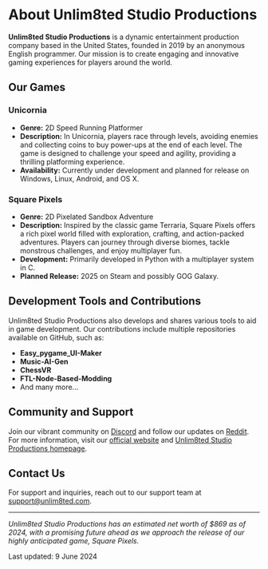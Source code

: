 # About Unlim8ted Studio Productions

**Unlim8ted Studio Productions** is a dynamic entertainment production company based in the United States, founded in 2019 by an anonymous English programmer. Our mission is to create engaging and innovative gaming experiences for players around the world.

## Our Games

### Unicornia
* **Genre:** 2D Speed Running Platformer
* **Description:** In Unicornia, players race through levels, avoiding enemies and collecting coins to buy power-ups at the end of each level. The game is designed to challenge your speed and agility, providing a thrilling platforming experience.
* **Availability:** Currently under development and planned for release on Windows, Linux, Android, and OS X.

### Square Pixels
* **Genre:** 2D Pixelated Sandbox Adventure
* **Description:** Inspired by the classic game Terraria, Square Pixels offers a rich pixel world filled with exploration, crafting, and action-packed adventures. Players can journey through diverse biomes, tackle monstrous challenges, and enjoy multiplayer fun.
* **Development:** Primarily developed in Python with a multiplayer system in C.
* **Planned Release:** 2025 on Steam and possibly GOG Galaxy.

## Development Tools and Contributions

Unlim8ted Studio Productions also develops and shares various tools to aid in game development. Our contributions include multiple repositories available on GitHub, such as:

* **Easy_pygame_UI-Maker**
* **Music-AI-Gen**
* **ChessVR**
* **FTL-Node-Based-Modding**
* And many more...

## Community and Support

Join our vibrant community on [Discord](https://discord.gg/Unlim8ted) and follow our updates on [Reddit](https://www.reddit.com/r/Unlim8ted/). For more information, visit our [official website](https://unlim8ted.com) and [Unlim8ted Studio Productions homepage](https://unlim8ted.wixsite.com/unlim8).

## Contact Us

For support and inquiries, reach out to our support team at support@unlim8ted.com.

---

*Unlim8ted Studio Productions has an estimated net worth of $869 as of 2024, with a promising future ahead as we approach the release of our highly anticipated game, Square Pixels.*

Last updated: 9 June 2024
